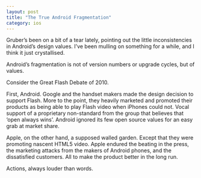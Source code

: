 ```yaml
---
layout: post
title: "The True Android Fragmentation"
category: ios
---
```


Gruber’s been on a bit of a tear lately, pointing out the little inconsistencies in Android’s design values. I’ve been mulling on something for a while, and I think it just crystallised.

Android’s fragmentation is not of version numbers or upgrade cycles, but of values.

Consider the Great Flash Debate of 2010.

First, Android. Google and the handset makers made the design decision to support Flash. More to the point, they heavily marketed and promoted their products as being able to play Flash video when iPhones could not. Vocal support of a proprietary non-standard from the group that believes that ‘open always wins’. Android ignored its few open source values for an easy grab at market share.

Apple, on the other hand, a supposed walled garden. Except that they were promoting nascent HTML5 video. Apple endured the beating in the press, the marketing attacks from the makers of Android phones, and the dissatisfied customers. All to make the product better in the long run.

Actions, always louder than words.